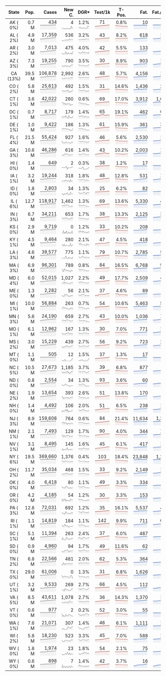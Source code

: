 
<!-- Building Table Time:  2020-05-31T02:12:13.674906 -->


| State | Pop. | Cases | New C. | DGR* | Test/1k | T-Pos. | Fat. | Fat./1M  | CFR* |  GF* | GF-14day | Dbl.Days | CDD |  
| :---: | ---: | ---: | ---: | :---: | :---: | :---: | ---: | ---:  | :---: |  :---: | :---: | :---: | ---: |  
| AK ( 0%)  | 0.7 M  | 434 <br><img src="/assets/images/covid/sparklines/AK_img_positive_20200531_1590905533.png"> | 4 <br><img src="/assets/images/covid/sparklines/AK_img_positiveIncrease_20200531_1590905533.png"> | 1.2% <br><img src="/assets/images/covid/sparklines/AK_img_dgr_4_20200531_1590905533.png"> | 71 <br><img src="/assets/images/covid/sparklines/AK_img_total_test_per_1k_20200531_1590905534.png"> | 0.8% <br><img src="/assets/images/covid/sparklines/AK_img_test_positivity_20200531_1590905534.png"> | 10 <br><img src="/assets/images/covid/sparklines/AK_img_death_20200531_1590905534.png"> | 14 <br><img src="/assets/images/covid/sparklines/AK_img_death_20200531_1590905534.png">  | 2.3% <br><img src="/assets/images/covid/sparklines/AK_img_cfr_4_20200531_1590905535.png"> |  2.6 <br><img src="/assets/images/covid/sparklines/AK_img_gfac_4_20200531_1590905534.png"> | 22.9 <br><img src="/assets/images/covid/sparklines/AK_img_gfac_14sum_20200531_1590905534.png"> | 59 <br><img src="/assets/images/covid/sparklines/AK_img_doubling_days_20200531_1590905534.png"> | 2   |  
| AL ( 2%)  | 4.9 M  | 17,359 <br><img src="/assets/images/covid/sparklines/AL_img_positive_20200531_1590905535.png"> | 536 <br><img src="/assets/images/covid/sparklines/AL_img_positiveIncrease_20200531_1590905535.png"> | 3.2% <br><img src="/assets/images/covid/sparklines/AL_img_dgr_4_20200531_1590905535.png"> | 43 <br><img src="/assets/images/covid/sparklines/AL_img_total_test_per_1k_20200531_1590905535.png"> | 8.2% <br><img src="/assets/images/covid/sparklines/AL_img_test_positivity_20200531_1590905535.png"> | 618 <br><img src="/assets/images/covid/sparklines/AL_img_death_20200531_1590905535.png"> | 126 <br><img src="/assets/images/covid/sparklines/AL_img_death_20200531_1590905535.png">  | 3.6% <br><img src="/assets/images/covid/sparklines/AL_img_cfr_4_20200531_1590905536.png"> |  1.1 <br><img src="/assets/images/covid/sparklines/AL_img_gfac_4_20200531_1590905535.png"> | 14.9 <br><img src="/assets/images/covid/sparklines/AL_img_gfac_14sum_20200531_1590905536.png"> | 22 <br><img src="/assets/images/covid/sparklines/AL_img_doubling_days_20200531_1590905536.png"> | 0   |  
| AR ( 2%)  | 3.0 M  | 7,013 <br><img src="/assets/images/covid/sparklines/AR_img_positive_20200531_1590905536.png"> | 475 <br><img src="/assets/images/covid/sparklines/AR_img_positiveIncrease_20200531_1590905536.png"> | 4.0% <br><img src="/assets/images/covid/sparklines/AR_img_dgr_4_20200531_1590905536.png"> | 42 <br><img src="/assets/images/covid/sparklines/AR_img_total_test_per_1k_20200531_1590905537.png"> | 5.5% <br><img src="/assets/images/covid/sparklines/AR_img_test_positivity_20200531_1590905537.png"> | 133 <br><img src="/assets/images/covid/sparklines/AR_img_death_20200531_1590905537.png"> | 44 <br><img src="/assets/images/covid/sparklines/AR_img_death_20200531_1590905537.png">  | 1.9% <br><img src="/assets/images/covid/sparklines/AR_img_cfr_4_20200531_1590905537.png"> |  1.0 <br><img src="/assets/images/covid/sparklines/AR_img_gfac_4_20200531_1590905537.png"> | 18.2 <br><img src="/assets/images/covid/sparklines/AR_img_gfac_14sum_20200531_1590905537.png"> | 17 <br><img src="/assets/images/covid/sparklines/AR_img_doubling_days_20200531_1590905537.png"> | 0   |  
| AZ ( 3%)  | 7.3 M  | 19,255 <br><img src="/assets/images/covid/sparklines/AZ_img_positive_20200531_1590905538.png"> | 790 <br><img src="/assets/images/covid/sparklines/AZ_img_positiveIncrease_20200531_1590905538.png"> | 3.5% <br><img src="/assets/images/covid/sparklines/AZ_img_dgr_4_20200531_1590905538.png"> | 30 <br><img src="/assets/images/covid/sparklines/AZ_img_total_test_per_1k_20200531_1590905538.png"> | 8.9% <br><img src="/assets/images/covid/sparklines/AZ_img_test_positivity_20200531_1590905538.png"> | 903 <br><img src="/assets/images/covid/sparklines/AZ_img_death_20200531_1590905538.png"> | 124 <br><img src="/assets/images/covid/sparklines/AZ_img_death_20200531_1590905538.png">  | 4.8% <br><img src="/assets/images/covid/sparklines/AZ_img_cfr_4_20200531_1590905539.png"> |  1.2 <br><img src="/assets/images/covid/sparklines/AZ_img_gfac_4_20200531_1590905538.png"> | 15.3 <br><img src="/assets/images/covid/sparklines/AZ_img_gfac_14sum_20200531_1590905538.png"> | 20 <br><img src="/assets/images/covid/sparklines/AZ_img_doubling_days_20200531_1590905539.png"> | 0   |  
| CA (13%)  | 39.5 M  | 106,878 <br><img src="/assets/images/covid/sparklines/CA_img_positive_20200531_1590905539.png"> | 2,992 <br><img src="/assets/images/covid/sparklines/CA_img_positiveIncrease_20200531_1590905539.png"> | 2.6% <br><img src="/assets/images/covid/sparklines/CA_img_dgr_4_20200531_1590905539.png"> | 48 <br><img src="/assets/images/covid/sparklines/CA_img_total_test_per_1k_20200531_1590905539.png"> | 5.7% <br><img src="/assets/images/covid/sparklines/CA_img_test_positivity_20200531_1590905539.png"> | 4,156 <br><img src="/assets/images/covid/sparklines/CA_img_death_20200531_1590905539.png"> | 105 <br><img src="/assets/images/covid/sparklines/CA_img_death_20200531_1590905539.png">  | 3.9% <br><img src="/assets/images/covid/sparklines/CA_img_cfr_4_20200531_1590905540.png"> |  1.1 <br><img src="/assets/images/covid/sparklines/CA_img_gfac_4_20200531_1590905540.png"> | 14.6 <br><img src="/assets/images/covid/sparklines/CA_img_gfac_14sum_20200531_1590905540.png"> | 27 <br><img src="/assets/images/covid/sparklines/CA_img_doubling_days_20200531_1590905540.png"> | 0   |  
| CO ( 2%)  | 5.8 M  | 25,613 <br><img src="/assets/images/covid/sparklines/CO_img_positive_20200531_1590905540.png"> | 492 <br><img src="/assets/images/covid/sparklines/CO_img_positiveIncrease_20200531_1590905541.png"> | 1.5% <br><img src="/assets/images/covid/sparklines/CO_img_dgr_4_20200531_1590905541.png"> | 31 <br><img src="/assets/images/covid/sparklines/CO_img_total_test_per_1k_20200531_1590905541.png"> | 14.6% <br><img src="/assets/images/covid/sparklines/CO_img_test_positivity_20200531_1590905541.png"> | 1,436 <br><img src="/assets/images/covid/sparklines/CO_img_death_20200531_1590905541.png"> | 249 <br><img src="/assets/images/covid/sparklines/CO_img_death_20200531_1590905541.png">  | 5.6% <br><img src="/assets/images/covid/sparklines/CO_img_cfr_4_20200531_1590905542.png"> |  1.4 <br><img src="/assets/images/covid/sparklines/CO_img_gfac_4_20200531_1590905541.png"> | 14.6 <br><img src="/assets/images/covid/sparklines/CO_img_gfac_14sum_20200531_1590905541.png"> | 47 <br><img src="/assets/images/covid/sparklines/CO_img_doubling_days_20200531_1590905542.png"> | 0   |  
| CT ( 1%)  | 3.6 M  | 42,022 <br><img src="/assets/images/covid/sparklines/CT_img_positive_20200531_1590905542.png"> | 260 <br><img src="/assets/images/covid/sparklines/CT_img_positiveIncrease_20200531_1590905542.png"> | 0.6% <br><img src="/assets/images/covid/sparklines/CT_img_dgr_4_20200531_1590905542.png"> | 69 <br><img src="/assets/images/covid/sparklines/CT_img_total_test_per_1k_20200531_1590905542.png"> | 17.0% <br><img src="/assets/images/covid/sparklines/CT_img_test_positivity_20200531_1590905542.png"> | 3,912 <br><img src="/assets/images/covid/sparklines/CT_img_death_20200531_1590905542.png"> | 1,097 <br><img src="/assets/images/covid/sparklines/CT_img_death_20200531_1590905542.png">  | 9.2% <br><img src="/assets/images/covid/sparklines/CT_img_cfr_4_20200531_1590905543.png"> |  1.0 <br><img src="/assets/images/covid/sparklines/CT_img_gfac_4_20200531_1590905543.png"> | 14.1 <br><img src="/assets/images/covid/sparklines/CT_img_gfac_14sum_20200531_1590905543.png"> | 117 <br><img src="/assets/images/covid/sparklines/CT_img_doubling_days_20200531_1590905543.png"> | 0   |  
| DC ( 1%)  | 0.7 M  | 8,717 <br><img src="/assets/images/covid/sparklines/DC_img_positive_20200531_1590905543.png"> | 179 <br><img src="/assets/images/covid/sparklines/DC_img_positiveIncrease_20200531_1590905543.png"> | 1.4% <br><img src="/assets/images/covid/sparklines/DC_img_dgr_4_20200531_1590905543.png"> | 65 <br><img src="/assets/images/covid/sparklines/DC_img_total_test_per_1k_20200531_1590905544.png"> | 19.1% <br><img src="/assets/images/covid/sparklines/DC_img_test_positivity_20200531_1590905544.png"> | 462 <br><img src="/assets/images/covid/sparklines/DC_img_death_20200531_1590905544.png"> | 655 <br><img src="/assets/images/covid/sparklines/DC_img_death_20200531_1590905544.png">  | 5.3% <br><img src="/assets/images/covid/sparklines/DC_img_cfr_4_20200531_1590905544.png"> |  2.0 <br><img src="/assets/images/covid/sparklines/DC_img_gfac_4_20200531_1590905544.png"> | 13.3 <br><img src="/assets/images/covid/sparklines/DC_img_gfac_14sum_20200531_1590905544.png"> | 49 <br><img src="/assets/images/covid/sparklines/DC_img_doubling_days_20200531_1590905544.png"> | 0   |  
| DE ( 1%)  | 1.0 M  | 9,422 <br><img src="/assets/images/covid/sparklines/DE_img_positive_20200531_1590905545.png"> | 186 <br><img src="/assets/images/covid/sparklines/DE_img_positiveIncrease_20200531_1590905545.png"> | 1.3% <br><img src="/assets/images/covid/sparklines/DE_img_dgr_4_20200531_1590905545.png"> | 61 <br><img src="/assets/images/covid/sparklines/DE_img_total_test_per_1k_20200531_1590905545.png"> | 15.9% <br><img src="/assets/images/covid/sparklines/DE_img_test_positivity_20200531_1590905545.png"> | 361 <br><img src="/assets/images/covid/sparklines/DE_img_death_20200531_1590905545.png"> | 371 <br><img src="/assets/images/covid/sparklines/DE_img_death_20200531_1590905545.png">  | 3.8% <br><img src="/assets/images/covid/sparklines/DE_img_cfr_4_20200531_1590905546.png"> |  1.9 <br><img src="/assets/images/covid/sparklines/DE_img_gfac_4_20200531_1590905545.png"> | 15.2 <br><img src="/assets/images/covid/sparklines/DE_img_gfac_14sum_20200531_1590905545.png"> | 53 <br><img src="/assets/images/covid/sparklines/DE_img_doubling_days_20200531_1590905546.png"> | 0   |  
| FL ( 4%)  | 21.5 M  | 55,424 <br><img src="/assets/images/covid/sparklines/FL_img_positive_20200531_1590905546.png"> | 927 <br><img src="/assets/images/covid/sparklines/FL_img_positiveIncrease_20200531_1590905546.png"> | 1.6% <br><img src="/assets/images/covid/sparklines/FL_img_dgr_4_20200531_1590905546.png"> | 46 <br><img src="/assets/images/covid/sparklines/FL_img_total_test_per_1k_20200531_1590905546.png"> | 5.6% <br><img src="/assets/images/covid/sparklines/FL_img_test_positivity_20200531_1590905546.png"> | 2,530 <br><img src="/assets/images/covid/sparklines/FL_img_death_20200531_1590905546.png"> | 118 <br><img src="/assets/images/covid/sparklines/FL_img_death_20200531_1590905546.png">  | 4.6% <br><img src="/assets/images/covid/sparklines/FL_img_cfr_4_20200531_1590905547.png"> |  1.2 <br><img src="/assets/images/covid/sparklines/FL_img_gfac_4_20200531_1590905547.png"> | 14.4 <br><img src="/assets/images/covid/sparklines/FL_img_gfac_14sum_20200531_1590905547.png"> | 42 <br><img src="/assets/images/covid/sparklines/FL_img_doubling_days_20200531_1590905547.png"> | 1   |  
| GA ( 3%)  | 10.6 M  | 46,286 <br><img src="/assets/images/covid/sparklines/GA_img_positive_20200531_1590905547.png"> | 616 <br><img src="/assets/images/covid/sparklines/GA_img_positiveIncrease_20200531_1590905547.png"> | 1.4% <br><img src="/assets/images/covid/sparklines/GA_img_dgr_4_20200531_1590905547.png"> | 43 <br><img src="/assets/images/covid/sparklines/GA_img_total_test_per_1k_20200531_1590905548.png"> | 10.2% <br><img src="/assets/images/covid/sparklines/GA_img_test_positivity_20200531_1590905548.png"> | 2,003 <br><img src="/assets/images/covid/sparklines/GA_img_death_20200531_1590905548.png"> | 189 <br><img src="/assets/images/covid/sparklines/GA_img_death_20200531_1590905548.png">  | 4.3% <br><img src="/assets/images/covid/sparklines/GA_img_cfr_4_20200531_1590905549.png"> |  1.0 <br><img src="/assets/images/covid/sparklines/GA_img_gfac_4_20200531_1590905548.png"> | 14.8 <br><img src="/assets/images/covid/sparklines/GA_img_gfac_14sum_20200531_1590905548.png"> | 50 <br><img src="/assets/images/covid/sparklines/GA_img_doubling_days_20200531_1590905548.png"> | 0   |  
| HI ( 0%)  | 1.4 M  | 649 <br><img src="/assets/images/covid/sparklines/HI_img_positive_20200531_1590905549.png"> | 2 <br><img src="/assets/images/covid/sparklines/HI_img_positiveIncrease_20200531_1590905549.png"> | 0.3% <br><img src="/assets/images/covid/sparklines/HI_img_dgr_4_20200531_1590905549.png"> | 38 <br><img src="/assets/images/covid/sparklines/HI_img_total_test_per_1k_20200531_1590905549.png"> | 1.2% <br><img src="/assets/images/covid/sparklines/HI_img_test_positivity_20200531_1590905549.png"> | 17 <br><img src="/assets/images/covid/sparklines/HI_img_death_20200531_1590905549.png"> | 12 <br><img src="/assets/images/covid/sparklines/HI_img_death_20200531_1590905549.png">  | 2.6% <br><img src="/assets/images/covid/sparklines/HI_img_cfr_4_20200531_1590905550.png"> |  1.4 <br><img src="/assets/images/covid/sparklines/HI_img_gfac_4_20200531_1590905549.png"> | 9.3 <br><img src="/assets/images/covid/sparklines/HI_img_gfac_14sum_20200531_1590905550.png"> | 268 <br><img src="/assets/images/covid/sparklines/HI_img_doubling_days_20200531_1590905550.png"> | 37   |  
| IA ( 1%)  | 3.2 M  | 19,244 <br><img src="/assets/images/covid/sparklines/IA_img_positive_20200531_1590905550.png"> | 318 <br><img src="/assets/images/covid/sparklines/IA_img_positiveIncrease_20200531_1590905550.png"> | 1.8% <br><img src="/assets/images/covid/sparklines/IA_img_dgr_4_20200531_1590905550.png"> | 48 <br><img src="/assets/images/covid/sparklines/IA_img_total_test_per_1k_20200531_1590905550.png"> | 12.8% <br><img src="/assets/images/covid/sparklines/IA_img_test_positivity_20200531_1590905551.png"> | 531 <br><img src="/assets/images/covid/sparklines/IA_img_death_20200531_1590905551.png"> | 168 <br><img src="/assets/images/covid/sparklines/IA_img_death_20200531_1590905551.png">  | 2.7% <br><img src="/assets/images/covid/sparklines/IA_img_cfr_4_20200531_1590905551.png"> |  1.4 <br><img src="/assets/images/covid/sparklines/IA_img_gfac_4_20200531_1590905551.png"> | 17.6 <br><img src="/assets/images/covid/sparklines/IA_img_gfac_14sum_20200531_1590905551.png"> | 38 <br><img src="/assets/images/covid/sparklines/IA_img_doubling_days_20200531_1590905551.png"> | 1   |  
| ID ( 0%)  | 1.8 M  | 2,803 <br><img src="/assets/images/covid/sparklines/ID_img_positive_20200531_1590905551.png"> | 34 <br><img src="/assets/images/covid/sparklines/ID_img_positiveIncrease_20200531_1590905552.png"> | 1.3% <br><img src="/assets/images/covid/sparklines/ID_img_dgr_4_20200531_1590905552.png"> | 25 <br><img src="/assets/images/covid/sparklines/ID_img_total_test_per_1k_20200531_1590905552.png"> | 6.2% <br><img src="/assets/images/covid/sparklines/ID_img_test_positivity_20200531_1590905552.png"> | 82 <br><img src="/assets/images/covid/sparklines/ID_img_death_20200531_1590905552.png"> | 46 <br><img src="/assets/images/covid/sparklines/ID_img_death_20200531_1590905552.png">  | 3.0% <br><img src="/assets/images/covid/sparklines/ID_img_cfr_4_20200531_1590905553.png"> |  0.9 <br><img src="/assets/images/covid/sparklines/ID_img_gfac_4_20200531_1590905552.png"> | 11.4 <br><img src="/assets/images/covid/sparklines/ID_img_gfac_14sum_20200531_1590905552.png"> | 53 <br><img src="/assets/images/covid/sparklines/ID_img_doubling_days_20200531_1590905552.png"> | 1   |  
| IL ( 6%)  | 12.7 M  | 118,917 <br><img src="/assets/images/covid/sparklines/IL_img_positive_20200531_1590905553.png"> | 1,462 <br><img src="/assets/images/covid/sparklines/IL_img_positiveIncrease_20200531_1590905553.png"> | 1.3% <br><img src="/assets/images/covid/sparklines/IL_img_dgr_4_20200531_1590905553.png"> | 69 <br><img src="/assets/images/covid/sparklines/IL_img_total_test_per_1k_20200531_1590905553.png"> | 13.6% <br><img src="/assets/images/covid/sparklines/IL_img_test_positivity_20200531_1590905553.png"> | 5,330 <br><img src="/assets/images/covid/sparklines/IL_img_death_20200531_1590905553.png"> | 421 <br><img src="/assets/images/covid/sparklines/IL_img_death_20200531_1590905553.png">  | 4.5% <br><img src="/assets/images/covid/sparklines/IL_img_cfr_4_20200531_1590905554.png"> |  1.0 <br><img src="/assets/images/covid/sparklines/IL_img_gfac_4_20200531_1590905553.png"> | 14.2 <br><img src="/assets/images/covid/sparklines/IL_img_gfac_14sum_20200531_1590905554.png"> | 52 <br><img src="/assets/images/covid/sparklines/IL_img_doubling_days_20200531_1590905554.png"> | 1   |  
| IN ( 3%)  | 6.7 M  | 34,211 <br><img src="/assets/images/covid/sparklines/IN_img_positive_20200531_1590905554.png"> | 653 <br><img src="/assets/images/covid/sparklines/IN_img_positiveIncrease_20200531_1590905554.png"> | 1.7% <br><img src="/assets/images/covid/sparklines/IN_img_dgr_4_20200531_1590905554.png"> | 38 <br><img src="/assets/images/covid/sparklines/IN_img_total_test_per_1k_20200531_1590905554.png"> | 13.3% <br><img src="/assets/images/covid/sparklines/IN_img_test_positivity_20200531_1590905555.png"> | 2,125 <br><img src="/assets/images/covid/sparklines/IN_img_death_20200531_1590905555.png"> | 316 <br><img src="/assets/images/covid/sparklines/IN_img_death_20200531_1590905555.png">  | 6.2% <br><img src="/assets/images/covid/sparklines/IN_img_cfr_4_20200531_1590905555.png"> |  1.2 <br><img src="/assets/images/covid/sparklines/IN_img_gfac_4_20200531_1590905555.png"> | 14.4 <br><img src="/assets/images/covid/sparklines/IN_img_gfac_14sum_20200531_1590905555.png"> | 41 <br><img src="/assets/images/covid/sparklines/IN_img_doubling_days_20200531_1590905555.png"> | 0   |  
| KS ( 0%)  | 2.9 M  | 9,719 <br><img src="/assets/images/covid/sparklines/KS_img_positive_20200531_1590905555.png"> | 0 <br><img src="/assets/images/covid/sparklines/KS_img_positiveIncrease_20200531_1590905556.png"> | 1.2% <br><img src="/assets/images/covid/sparklines/KS_img_dgr_4_20200531_1590905556.png"> | 33 <br><img src="/assets/images/covid/sparklines/KS_img_total_test_per_1k_20200531_1590905556.png"> | 10.2% <br><img src="/assets/images/covid/sparklines/KS_img_test_positivity_20200531_1590905556.png"> | 208 <br><img src="/assets/images/covid/sparklines/KS_img_death_20200531_1590905556.png"> | 71 <br><img src="/assets/images/covid/sparklines/KS_img_death_20200531_1590905556.png">  | 2.1% <br><img src="/assets/images/covid/sparklines/KS_img_cfr_4_20200531_1590905557.png"> |  0.0 <br><img src="/assets/images/covid/sparklines/KS_img_gfac_4_20200531_1590905556.png"> | 0.3 <br><img src="/assets/images/covid/sparklines/KS_img_gfac_14sum_20200531_1590905556.png"> | 56 <br><img src="/assets/images/covid/sparklines/KS_img_doubling_days_20200531_1590905556.png"> | 1   |  
| KY ( 1%)  | 4.5 M  | 9,464 <br><img src="/assets/images/covid/sparklines/KY_img_positive_20200531_1590905557.png"> | 280 <br><img src="/assets/images/covid/sparklines/KY_img_positiveIncrease_20200531_1590905557.png"> | 2.1% <br><img src="/assets/images/covid/sparklines/KY_img_dgr_4_20200531_1590905557.png"> | 47 <br><img src="/assets/images/covid/sparklines/KY_img_total_test_per_1k_20200531_1590905557.png"> | 4.5% <br><img src="/assets/images/covid/sparklines/KY_img_test_positivity_20200531_1590905557.png"> | 418 <br><img src="/assets/images/covid/sparklines/KY_img_death_20200531_1590905557.png"> | 94 <br><img src="/assets/images/covid/sparklines/KY_img_death_20200531_1590905557.png">  | 4.4% <br><img src="/assets/images/covid/sparklines/KY_img_cfr_4_20200531_1590905558.png"> |  1.8 <br><img src="/assets/images/covid/sparklines/KY_img_gfac_4_20200531_1590905557.png"> | 9.8 <br><img src="/assets/images/covid/sparklines/KY_img_gfac_14sum_20200531_1590905558.png"> | 33 <br><img src="/assets/images/covid/sparklines/KY_img_doubling_days_20200531_1590905558.png"> | 0   |  
| LA ( 3%)  | 4.6 M  | 39,577 <br><img src="/assets/images/covid/sparklines/LA_img_positive_20200531_1590905558.png"> | 775 <br><img src="/assets/images/covid/sparklines/LA_img_positiveIncrease_20200531_1590905559.png"> | 1.1% <br><img src="/assets/images/covid/sparklines/LA_img_dgr_4_20200531_1590905559.png"> | 79 <br><img src="/assets/images/covid/sparklines/LA_img_total_test_per_1k_20200531_1590905559.png"> | 10.7% <br><img src="/assets/images/covid/sparklines/LA_img_test_positivity_20200531_1590905559.png"> | 2,785 <br><img src="/assets/images/covid/sparklines/LA_img_death_20200531_1590905559.png"> | 599 <br><img src="/assets/images/covid/sparklines/LA_img_death_20200531_1590905559.png">  | 7.1% <br><img src="/assets/images/covid/sparklines/LA_img_cfr_4_20200531_1590905560.png"> |  0.8 <br><img src="/assets/images/covid/sparklines/LA_img_gfac_4_20200531_1590905559.png"> | 19.0 <br><img src="/assets/images/covid/sparklines/LA_img_gfac_14sum_20200531_1590905559.png"> | 61 <br><img src="/assets/images/covid/sparklines/LA_img_doubling_days_20200531_1590905559.png"> | 0   |  
| MA ( 3%)  | 6.9 M  | 96,301 <br><img src="/assets/images/covid/sparklines/MA_img_positive_20200531_1590905560.png"> | 789 <br><img src="/assets/images/covid/sparklines/MA_img_positiveIncrease_20200531_1590905560.png"> | 0.8% <br><img src="/assets/images/covid/sparklines/MA_img_dgr_4_20200531_1590905560.png"> | 84 <br><img src="/assets/images/covid/sparklines/MA_img_total_test_per_1k_20200531_1590905560.png"> | 16.5% <br><img src="/assets/images/covid/sparklines/MA_img_test_positivity_20200531_1590905560.png"> | 6,768 <br><img src="/assets/images/covid/sparklines/MA_img_death_20200531_1590905560.png"> | 974 <br><img src="/assets/images/covid/sparklines/MA_img_death_20200531_1590905560.png">  | 7.0% <br><img src="/assets/images/covid/sparklines/MA_img_cfr_4_20200531_1590905561.png"> |  0.9 <br><img src="/assets/images/covid/sparklines/MA_img_gfac_4_20200531_1590905560.png"> | 10.1 <br><img src="/assets/images/covid/sparklines/MA_img_gfac_14sum_20200531_1590905561.png"> | 91 <br><img src="/assets/images/covid/sparklines/MA_img_doubling_days_20200531_1590905561.png"> | 0   |  
| MD ( 4%)  | 6.0 M  | 52,015 <br><img src="/assets/images/covid/sparklines/MD_img_positive_20200531_1590905561.png"> | 1,027 <br><img src="/assets/images/covid/sparklines/MD_img_positiveIncrease_20200531_1590905561.png"> | 2.2% <br><img src="/assets/images/covid/sparklines/MD_img_dgr_4_20200531_1590905561.png"> | 49 <br><img src="/assets/images/covid/sparklines/MD_img_total_test_per_1k_20200531_1590905561.png"> | 17.7% <br><img src="/assets/images/covid/sparklines/MD_img_test_positivity_20200531_1590905562.png"> | 2,509 <br><img src="/assets/images/covid/sparklines/MD_img_death_20200531_1590905562.png"> | 415 <br><img src="/assets/images/covid/sparklines/MD_img_death_20200531_1590905562.png">  | 4.9% <br><img src="/assets/images/covid/sparklines/MD_img_cfr_4_20200531_1590905562.png"> |  1.0 <br><img src="/assets/images/covid/sparklines/MD_img_gfac_4_20200531_1590905562.png"> | 15.1 <br><img src="/assets/images/covid/sparklines/MD_img_gfac_14sum_20200531_1590905562.png"> | 32 <br><img src="/assets/images/covid/sparklines/MD_img_doubling_days_20200531_1590905562.png"> | 2   |  
| ME ( 0%)  | 1.3 M  | 2,282 <br><img src="/assets/images/covid/sparklines/ME_img_positive_20200531_1590905562.png"> | 56 <br><img src="/assets/images/covid/sparklines/ME_img_positiveIncrease_20200531_1590905563.png"> | 2.1% <br><img src="/assets/images/covid/sparklines/ME_img_dgr_4_20200531_1590905563.png"> | 37 <br><img src="/assets/images/covid/sparklines/ME_img_total_test_per_1k_20200531_1590905563.png"> | 4.6% <br><img src="/assets/images/covid/sparklines/ME_img_test_positivity_20200531_1590905563.png"> | 89 <br><img src="/assets/images/covid/sparklines/ME_img_death_20200531_1590905563.png"> | 66 <br><img src="/assets/images/covid/sparklines/ME_img_death_20200531_1590905563.png">  | 3.8% <br><img src="/assets/images/covid/sparklines/ME_img_cfr_4_20200531_1590905564.png"> |  1.3 <br><img src="/assets/images/covid/sparklines/ME_img_gfac_4_20200531_1590905563.png"> | 16.0 <br><img src="/assets/images/covid/sparklines/ME_img_gfac_14sum_20200531_1590905563.png"> | 33 <br><img src="/assets/images/covid/sparklines/ME_img_doubling_days_20200531_1590905563.png"> | 0   |  
| MI ( 1%)  | 10.0 M  | 56,884 <br><img src="/assets/images/covid/sparklines/MI_img_positive_20200531_1590905564.png"> | 263 <br><img src="/assets/images/covid/sparklines/MI_img_positiveIncrease_20200531_1590905564.png"> | 0.7% <br><img src="/assets/images/covid/sparklines/MI_img_dgr_4_20200531_1590905564.png"> | 54 <br><img src="/assets/images/covid/sparklines/MI_img_total_test_per_1k_20200531_1590905564.png"> | 10.6% <br><img src="/assets/images/covid/sparklines/MI_img_test_positivity_20200531_1590905564.png"> | 5,463 <br><img src="/assets/images/covid/sparklines/MI_img_death_20200531_1590905564.png"> | 547 <br><img src="/assets/images/covid/sparklines/MI_img_death_20200531_1590905564.png">  | 9.6% <br><img src="/assets/images/covid/sparklines/MI_img_cfr_4_20200531_1590905565.png"> |  1.0 <br><img src="/assets/images/covid/sparklines/MI_img_gfac_4_20200531_1590905564.png"> | 15.1 <br><img src="/assets/images/covid/sparklines/MI_img_gfac_14sum_20200531_1590905565.png"> | 99 <br><img src="/assets/images/covid/sparklines/MI_img_doubling_days_20200531_1590905565.png"> | 1   |  
| MN ( 3%)  | 5.6 M  | 24,190 <br><img src="/assets/images/covid/sparklines/MN_img_positive_20200531_1590905565.png"> | 659 <br><img src="/assets/images/covid/sparklines/MN_img_positiveIncrease_20200531_1590905565.png"> | 2.7% <br><img src="/assets/images/covid/sparklines/MN_img_dgr_4_20200531_1590905565.png"> | 43 <br><img src="/assets/images/covid/sparklines/MN_img_total_test_per_1k_20200531_1590905565.png"> | 10.0% <br><img src="/assets/images/covid/sparklines/MN_img_test_positivity_20200531_1590905566.png"> | 1,036 <br><img src="/assets/images/covid/sparklines/MN_img_death_20200531_1590905566.png"> | 184 <br><img src="/assets/images/covid/sparklines/MN_img_death_20200531_1590905566.png">  | 4.3% <br><img src="/assets/images/covid/sparklines/MN_img_cfr_4_20200531_1590905566.png"> |  1.1 <br><img src="/assets/images/covid/sparklines/MN_img_gfac_4_20200531_1590905566.png"> | 14.2 <br><img src="/assets/images/covid/sparklines/MN_img_gfac_14sum_20200531_1590905566.png"> | 26 <br><img src="/assets/images/covid/sparklines/MN_img_doubling_days_20200531_1590905566.png"> | 0   |  
| MO ( 1%)  | 6.1 M  | 12,962 <br><img src="/assets/images/covid/sparklines/MO_img_positive_20200531_1590905566.png"> | 167 <br><img src="/assets/images/covid/sparklines/MO_img_positiveIncrease_20200531_1590905567.png"> | 1.3% <br><img src="/assets/images/covid/sparklines/MO_img_dgr_4_20200531_1590905567.png"> | 30 <br><img src="/assets/images/covid/sparklines/MO_img_total_test_per_1k_20200531_1590905567.png"> | 7.0% <br><img src="/assets/images/covid/sparklines/MO_img_test_positivity_20200531_1590905567.png"> | 771 <br><img src="/assets/images/covid/sparklines/MO_img_death_20200531_1590905567.png"> | 126 <br><img src="/assets/images/covid/sparklines/MO_img_death_20200531_1590905567.png">  | 5.8% <br><img src="/assets/images/covid/sparklines/MO_img_cfr_4_20200531_1590905568.png"> |  1.1 <br><img src="/assets/images/covid/sparklines/MO_img_gfac_4_20200531_1590905567.png"> | 15.0 <br><img src="/assets/images/covid/sparklines/MO_img_gfac_14sum_20200531_1590905567.png"> | 54 <br><img src="/assets/images/covid/sparklines/MO_img_doubling_days_20200531_1590905567.png"> | 0   |  
| MS ( 2%)  | 3.0 M  | 15,229 <br><img src="/assets/images/covid/sparklines/MS_img_positive_20200531_1590905568.png"> | 439 <br><img src="/assets/images/covid/sparklines/MS_img_positiveIncrease_20200531_1590905568.png"> | 2.7% <br><img src="/assets/images/covid/sparklines/MS_img_dgr_4_20200531_1590905568.png"> | 56 <br><img src="/assets/images/covid/sparklines/MS_img_total_test_per_1k_20200531_1590905568.png"> | 9.2% <br><img src="/assets/images/covid/sparklines/MS_img_test_positivity_20200531_1590905568.png"> | 723 <br><img src="/assets/images/covid/sparklines/MS_img_death_20200531_1590905568.png"> | 243 <br><img src="/assets/images/covid/sparklines/MS_img_death_20200531_1590905568.png">  | 4.8% <br><img src="/assets/images/covid/sparklines/MS_img_cfr_4_20200531_1590905569.png"> |  1.1 <br><img src="/assets/images/covid/sparklines/MS_img_gfac_4_20200531_1590905568.png"> | 15.1 <br><img src="/assets/images/covid/sparklines/MS_img_gfac_14sum_20200531_1590905569.png"> | 26 <br><img src="/assets/images/covid/sparklines/MS_img_doubling_days_20200531_1590905569.png"> | 0   |  
| MT ( 0%)  | 1.1 M  | 505 <br><img src="/assets/images/covid/sparklines/MT_img_positive_20200531_1590905569.png"> | 12 <br><img src="/assets/images/covid/sparklines/MT_img_positiveIncrease_20200531_1590905569.png"> | 1.5% <br><img src="/assets/images/covid/sparklines/MT_img_dgr_4_20200531_1590905569.png"> | 37 <br><img src="/assets/images/covid/sparklines/MT_img_total_test_per_1k_20200531_1590905570.png"> | 1.3% <br><img src="/assets/images/covid/sparklines/MT_img_test_positivity_20200531_1590905570.png"> | 17 <br><img src="/assets/images/covid/sparklines/MT_img_death_20200531_1590905570.png"> | 16 <br><img src="/assets/images/covid/sparklines/MT_img_death_20200531_1590905570.png">  | 3.4% <br><img src="/assets/images/covid/sparklines/MT_img_cfr_4_20200531_1590905570.png"> |  1.7 <br><img src="/assets/images/covid/sparklines/MT_img_gfac_4_20200531_1590905570.png"> | 19.3 <br><img src="/assets/images/covid/sparklines/MT_img_gfac_14sum_20200531_1590905570.png"> | 45 <br><img src="/assets/images/covid/sparklines/MT_img_doubling_days_20200531_1590905570.png"> | 0   |  
| NC ( 5%)  | 10.5 M  | 27,673 <br><img src="/assets/images/covid/sparklines/NC_img_positive_20200531_1590905571.png"> | 1,185 <br><img src="/assets/images/covid/sparklines/NC_img_positiveIncrease_20200531_1590905571.png"> | 3.7% <br><img src="/assets/images/covid/sparklines/NC_img_dgr_4_20200531_1590905571.png"> | 39 <br><img src="/assets/images/covid/sparklines/NC_img_total_test_per_1k_20200531_1590905571.png"> | 6.8% <br><img src="/assets/images/covid/sparklines/NC_img_test_positivity_20200531_1590905571.png"> | 877 <br><img src="/assets/images/covid/sparklines/NC_img_death_20200531_1590905571.png"> | 84 <br><img src="/assets/images/covid/sparklines/NC_img_death_20200531_1590905571.png">  | 3.2% <br><img src="/assets/images/covid/sparklines/NC_img_cfr_4_20200531_1590905572.png"> |  1.3 <br><img src="/assets/images/covid/sparklines/NC_img_gfac_4_20200531_1590905572.png"> | 16.6 <br><img src="/assets/images/covid/sparklines/NC_img_gfac_14sum_20200531_1590905572.png"> | 19 <br><img src="/assets/images/covid/sparklines/NC_img_doubling_days_20200531_1590905572.png"> | 0   |  
| ND ( 0%)  | 0.8 M  | 2,554 <br><img src="/assets/images/covid/sparklines/ND_img_positive_20200531_1590905572.png"> | 34 <br><img src="/assets/images/covid/sparklines/ND_img_positiveIncrease_20200531_1590905572.png"> | 1.3% <br><img src="/assets/images/covid/sparklines/ND_img_dgr_4_20200531_1590905572.png"> | 93 <br><img src="/assets/images/covid/sparklines/ND_img_total_test_per_1k_20200531_1590905573.png"> | 3.6% <br><img src="/assets/images/covid/sparklines/ND_img_test_positivity_20200531_1590905573.png"> | 60 <br><img src="/assets/images/covid/sparklines/ND_img_death_20200531_1590905573.png"> | 79 <br><img src="/assets/images/covid/sparklines/ND_img_death_20200531_1590905573.png">  | 2.3% <br><img src="/assets/images/covid/sparklines/ND_img_cfr_4_20200531_1590905573.png"> |  0.9 <br><img src="/assets/images/covid/sparklines/ND_img_gfac_4_20200531_1590905573.png"> | 11.9 <br><img src="/assets/images/covid/sparklines/ND_img_gfac_14sum_20200531_1590905573.png"> | 52 <br><img src="/assets/images/covid/sparklines/ND_img_doubling_days_20200531_1590905573.png"> | 2   |  
| NE ( 2%)  | 1.9 M  | 13,654 <br><img src="/assets/images/covid/sparklines/NE_img_positive_20200531_1590905574.png"> | 393 <br><img src="/assets/images/covid/sparklines/NE_img_positiveIncrease_20200531_1590905574.png"> | 2.6% <br><img src="/assets/images/covid/sparklines/NE_img_dgr_4_20200531_1590905574.png"> | 51 <br><img src="/assets/images/covid/sparklines/NE_img_total_test_per_1k_20200531_1590905574.png"> | 13.8% <br><img src="/assets/images/covid/sparklines/NE_img_test_positivity_20200531_1590905574.png"> | 170 <br><img src="/assets/images/covid/sparklines/NE_img_death_20200531_1590905574.png"> | 88 <br><img src="/assets/images/covid/sparklines/NE_img_death_20200531_1590905574.png">  | 1.2% <br><img src="/assets/images/covid/sparklines/NE_img_cfr_4_20200531_1590905575.png"> |  1.2 <br><img src="/assets/images/covid/sparklines/NE_img_gfac_4_20200531_1590905574.png"> | 16.0 <br><img src="/assets/images/covid/sparklines/NE_img_gfac_14sum_20200531_1590905574.png"> | 27 <br><img src="/assets/images/covid/sparklines/NE_img_doubling_days_20200531_1590905575.png"> | 0   |  
| NH ( 0%)  | 1.4 M  | 4,492 <br><img src="/assets/images/covid/sparklines/NH_img_positive_20200531_1590905575.png"> | 106 <br><img src="/assets/images/covid/sparklines/NH_img_positiveIncrease_20200531_1590905575.png"> | 2.0% <br><img src="/assets/images/covid/sparklines/NH_img_dgr_4_20200531_1590905575.png"> | 51 <br><img src="/assets/images/covid/sparklines/NH_img_total_test_per_1k_20200531_1590905575.png"> | 6.5% <br><img src="/assets/images/covid/sparklines/NH_img_test_positivity_20200531_1590905575.png"> | 238 <br><img src="/assets/images/covid/sparklines/NH_img_death_20200531_1590905575.png"> | 175 <br><img src="/assets/images/covid/sparklines/NH_img_death_20200531_1590905575.png">  | 5.2% <br><img src="/assets/images/covid/sparklines/NH_img_cfr_4_20200531_1590905576.png"> |  1.3 <br><img src="/assets/images/covid/sparklines/NH_img_gfac_4_20200531_1590905576.png"> | 15.4 <br><img src="/assets/images/covid/sparklines/NH_img_gfac_14sum_20200531_1590905576.png"> | 35 <br><img src="/assets/images/covid/sparklines/NH_img_doubling_days_20200531_1590905576.png"> | 0   |  
| NJ ( 3%)  | 8.9 M  | 159,608 <br><img src="/assets/images/covid/sparklines/NJ_img_positive_20200531_1590905576.png"> | 764 <br><img src="/assets/images/covid/sparklines/NJ_img_positiveIncrease_20200531_1590905576.png"> | 0.6% <br><img src="/assets/images/covid/sparklines/NJ_img_dgr_4_20200531_1590905576.png"> | 84 <br><img src="/assets/images/covid/sparklines/NJ_img_total_test_per_1k_20200531_1590905577.png"> | 21.4% <br><img src="/assets/images/covid/sparklines/NJ_img_test_positivity_20200531_1590905577.png"> | 11,634 <br><img src="/assets/images/covid/sparklines/NJ_img_death_20200531_1590905577.png"> | 1,310 <br><img src="/assets/images/covid/sparklines/NJ_img_death_20200531_1590905577.png">  | 7.3% <br><img src="/assets/images/covid/sparklines/NJ_img_cfr_4_20200531_1590905577.png"> |  1.0 <br><img src="/assets/images/covid/sparklines/NJ_img_gfac_4_20200531_1590905577.png"> | 15.4 <br><img src="/assets/images/covid/sparklines/NJ_img_gfac_14sum_20200531_1590905577.png"> | 120 <br><img src="/assets/images/covid/sparklines/NJ_img_doubling_days_20200531_1590905577.png"> | 2   |  
| NM ( 1%)  | 2.1 M  | 7,493 <br><img src="/assets/images/covid/sparklines/NM_img_positive_20200531_1590905578.png"> | 129 <br><img src="/assets/images/covid/sparklines/NM_img_positiveIncrease_20200531_1590905578.png"> | 1.7% <br><img src="/assets/images/covid/sparklines/NM_img_dgr_4_20200531_1590905578.png"> | 90 <br><img src="/assets/images/covid/sparklines/NM_img_total_test_per_1k_20200531_1590905578.png"> | 4.0% <br><img src="/assets/images/covid/sparklines/NM_img_test_positivity_20200531_1590905578.png"> | 344 <br><img src="/assets/images/covid/sparklines/NM_img_death_20200531_1590905578.png"> | 164 <br><img src="/assets/images/covid/sparklines/NM_img_death_20200531_1590905578.png">  | 4.6% <br><img src="/assets/images/covid/sparklines/NM_img_cfr_4_20200531_1590905579.png"> |  1.1 <br><img src="/assets/images/covid/sparklines/NM_img_gfac_4_20200531_1590905578.png"> | 14.8 <br><img src="/assets/images/covid/sparklines/NM_img_gfac_14sum_20200531_1590905578.png"> | 41 <br><img src="/assets/images/covid/sparklines/NM_img_doubling_days_20200531_1590905579.png"> | 0   |  
| NV ( 1%)  | 3.1 M  | 8,495 <br><img src="/assets/images/covid/sparklines/NV_img_positive_20200531_1590905579.png"> | 145 <br><img src="/assets/images/covid/sparklines/NV_img_positiveIncrease_20200531_1590905579.png"> | 1.6% <br><img src="/assets/images/covid/sparklines/NV_img_dgr_4_20200531_1590905579.png"> | 45 <br><img src="/assets/images/covid/sparklines/NV_img_total_test_per_1k_20200531_1590905579.png"> | 6.1% <br><img src="/assets/images/covid/sparklines/NV_img_test_positivity_20200531_1590905579.png"> | 417 <br><img src="/assets/images/covid/sparklines/NV_img_death_20200531_1590905579.png"> | 135 <br><img src="/assets/images/covid/sparklines/NV_img_death_20200531_1590905579.png">  | 4.9% <br><img src="/assets/images/covid/sparklines/NV_img_cfr_4_20200531_1590905580.png"> |  1.1 <br><img src="/assets/images/covid/sparklines/NV_img_gfac_4_20200531_1590905580.png"> | 19.2 <br><img src="/assets/images/covid/sparklines/NV_img_gfac_14sum_20200531_1590905580.png"> | 43 <br><img src="/assets/images/covid/sparklines/NV_img_doubling_days_20200531_1590905580.png"> | 0   |  
| NY ( 6%)  | 19.5 M  | 369,660 <br><img src="/assets/images/covid/sparklines/NY_img_positive_20200531_1590905580.png"> | 1,376 <br><img src="/assets/images/covid/sparklines/NY_img_positiveIncrease_20200531_1590905580.png"> | 0.4% <br><img src="/assets/images/covid/sparklines/NY_img_dgr_4_20200531_1590905580.png"> | 103 <br><img src="/assets/images/covid/sparklines/NY_img_total_test_per_1k_20200531_1590905581.png"> | 18.4% <br><img src="/assets/images/covid/sparklines/NY_img_test_positivity_20200531_1590905581.png"> | 23,848 <br><img src="/assets/images/covid/sparklines/NY_img_death_20200531_1590905581.png"> | 1,226 <br><img src="/assets/images/covid/sparklines/NY_img_death_20200531_1590905581.png">  | 6.5% <br><img src="/assets/images/covid/sparklines/NY_img_cfr_4_20200531_1590905582.png"> |  1.0 <br><img src="/assets/images/covid/sparklines/NY_img_gfac_4_20200531_1590905581.png"> | 13.9 <br><img src="/assets/images/covid/sparklines/NY_img_gfac_14sum_20200531_1590905581.png"> | 175 <br><img src="/assets/images/covid/sparklines/NY_img_doubling_days_20200531_1590905581.png"> | 2   |  
| OH ( 2%)  | 11.7 M  | 35,034 <br><img src="/assets/images/covid/sparklines/OH_img_positive_20200531_1590905582.png"> | 468 <br><img src="/assets/images/covid/sparklines/OH_img_positiveIncrease_20200531_1590905582.png"> | 1.5% <br><img src="/assets/images/covid/sparklines/OH_img_dgr_4_20200531_1590905582.png"> | 33 <br><img src="/assets/images/covid/sparklines/OH_img_total_test_per_1k_20200531_1590905582.png"> | 9.2% <br><img src="/assets/images/covid/sparklines/OH_img_test_positivity_20200531_1590905582.png"> | 2,149 <br><img src="/assets/images/covid/sparklines/OH_img_death_20200531_1590905582.png"> | 184 <br><img src="/assets/images/covid/sparklines/OH_img_death_20200531_1590905582.png">  | 6.1% <br><img src="/assets/images/covid/sparklines/OH_img_cfr_4_20200531_1590905583.png"> |  1.0 <br><img src="/assets/images/covid/sparklines/OH_img_gfac_4_20200531_1590905582.png"> | 14.2 <br><img src="/assets/images/covid/sparklines/OH_img_gfac_14sum_20200531_1590905583.png"> | 45 <br><img src="/assets/images/covid/sparklines/OH_img_doubling_days_20200531_1590905583.png"> | 1   |  
| OK ( 0%)  | 4.0 M  | 6,418 <br><img src="/assets/images/covid/sparklines/OK_img_positive_20200531_1590905583.png"> | 80 <br><img src="/assets/images/covid/sparklines/OK_img_positiveIncrease_20200531_1590905583.png"> | 1.1% <br><img src="/assets/images/covid/sparklines/OK_img_dgr_4_20200531_1590905583.png"> | 49 <br><img src="/assets/images/covid/sparklines/OK_img_total_test_per_1k_20200531_1590905583.png"> | 3.3% <br><img src="/assets/images/covid/sparklines/OK_img_test_positivity_20200531_1590905583.png"> | 334 <br><img src="/assets/images/covid/sparklines/OK_img_death_20200531_1590905584.png"> | 84 <br><img src="/assets/images/covid/sparklines/OK_img_death_20200531_1590905584.png">  | 5.2% <br><img src="/assets/images/covid/sparklines/OK_img_cfr_4_20200531_1590905584.png"> |  1.2 <br><img src="/assets/images/covid/sparklines/OK_img_gfac_4_20200531_1590905584.png"> | 16.1 <br><img src="/assets/images/covid/sparklines/OK_img_gfac_14sum_20200531_1590905584.png"> | 61 <br><img src="/assets/images/covid/sparklines/OK_img_doubling_days_20200531_1590905584.png"> | 0   |  
| OR ( 0%)  | 4.2 M  | 4,185 <br><img src="/assets/images/covid/sparklines/OR_img_positive_20200531_1590905584.png"> | 54 <br><img src="/assets/images/covid/sparklines/OR_img_positiveIncrease_20200531_1590905584.png"> | 1.2% <br><img src="/assets/images/covid/sparklines/OR_img_dgr_4_20200531_1590905585.png"> | 30 <br><img src="/assets/images/covid/sparklines/OR_img_total_test_per_1k_20200531_1590905585.png"> | 3.3% <br><img src="/assets/images/covid/sparklines/OR_img_test_positivity_20200531_1590905585.png"> | 153 <br><img src="/assets/images/covid/sparklines/OR_img_death_20200531_1590905585.png"> | 36 <br><img src="/assets/images/covid/sparklines/OR_img_death_20200531_1590905585.png">  | 3.7% <br><img src="/assets/images/covid/sparklines/OR_img_cfr_4_20200531_1590905586.png"> |  1.3 <br><img src="/assets/images/covid/sparklines/OR_img_gfac_4_20200531_1590905585.png"> | 21.5 <br><img src="/assets/images/covid/sparklines/OR_img_gfac_14sum_20200531_1590905585.png"> | 58 <br><img src="/assets/images/covid/sparklines/OR_img_doubling_days_20200531_1590905585.png"> | 0   |  
| PA ( 3%)  | 12.8 M  | 72,031 <br><img src="/assets/images/covid/sparklines/PA_img_positive_20200531_1590905586.png"> | 692 <br><img src="/assets/images/covid/sparklines/PA_img_positiveIncrease_20200531_1590905586.png"> | 1.2% <br><img src="/assets/images/covid/sparklines/PA_img_dgr_4_20200531_1590905586.png"> | 35 <br><img src="/assets/images/covid/sparklines/PA_img_total_test_per_1k_20200531_1590905587.png"> | 16.1% <br><img src="/assets/images/covid/sparklines/PA_img_test_positivity_20200531_1590905587.png"> | 5,537 <br><img src="/assets/images/covid/sparklines/PA_img_death_20200531_1590905587.png"> | 433 <br><img src="/assets/images/covid/sparklines/PA_img_death_20200531_1590905587.png">  | 7.6% <br><img src="/assets/images/covid/sparklines/PA_img_cfr_4_20200531_1590905587.png"> |  1.1 <br><img src="/assets/images/covid/sparklines/PA_img_gfac_4_20200531_1590905587.png"> | 12.4 <br><img src="/assets/images/covid/sparklines/PA_img_gfac_14sum_20200531_1590905587.png"> | 59 <br><img src="/assets/images/covid/sparklines/PA_img_doubling_days_20200531_1590905587.png"> | 1   |  
| RI ( 1%)  | 1.1 M  | 14,819 <br><img src="/assets/images/covid/sparklines/RI_img_positive_20200531_1590905588.png"> | 184 <br><img src="/assets/images/covid/sparklines/RI_img_positiveIncrease_20200531_1590905588.png"> | 1.1% <br><img src="/assets/images/covid/sparklines/RI_img_dgr_4_20200531_1590905588.png"> | 142 <br><img src="/assets/images/covid/sparklines/RI_img_total_test_per_1k_20200531_1590905588.png"> | 9.9% <br><img src="/assets/images/covid/sparklines/RI_img_test_positivity_20200531_1590905588.png"> | 711 <br><img src="/assets/images/covid/sparklines/RI_img_death_20200531_1590905588.png"> | 671 <br><img src="/assets/images/covid/sparklines/RI_img_death_20200531_1590905588.png">  | 4.7% <br><img src="/assets/images/covid/sparklines/RI_img_cfr_4_20200531_1590905589.png"> |  1.1 <br><img src="/assets/images/covid/sparklines/RI_img_gfac_4_20200531_1590905588.png"> | 13.6 <br><img src="/assets/images/covid/sparklines/RI_img_gfac_14sum_20200531_1590905588.png"> | 64 <br><img src="/assets/images/covid/sparklines/RI_img_doubling_days_20200531_1590905589.png"> | 0   |  
| SC ( 1%)  | 5.1 M  | 11,394 <br><img src="/assets/images/covid/sparklines/SC_img_positive_20200531_1590905589.png"> | 263 <br><img src="/assets/images/covid/sparklines/SC_img_positiveIncrease_20200531_1590905589.png"> | 2.4% <br><img src="/assets/images/covid/sparklines/SC_img_dgr_4_20200531_1590905589.png"> | 37 <br><img src="/assets/images/covid/sparklines/SC_img_total_test_per_1k_20200531_1590905589.png"> | 6.0% <br><img src="/assets/images/covid/sparklines/SC_img_test_positivity_20200531_1590905589.png"> | 487 <br><img src="/assets/images/covid/sparklines/SC_img_death_20200531_1590905589.png"> | 95 <br><img src="/assets/images/covid/sparklines/SC_img_death_20200531_1590905589.png">  | 4.3% <br><img src="/assets/images/covid/sparklines/SC_img_cfr_4_20200531_1590905590.png"> |  1.2 <br><img src="/assets/images/covid/sparklines/SC_img_gfac_4_20200531_1590905590.png"> | 14.5 <br><img src="/assets/images/covid/sparklines/SC_img_gfac_14sum_20200531_1590905590.png"> | 29 <br><img src="/assets/images/covid/sparklines/SC_img_doubling_days_20200531_1590905590.png"> | 1   |  
| SD ( 0%)  | 0.9 M  | 4,960 <br><img src="/assets/images/covid/sparklines/SD_img_positive_20200531_1590905590.png"> | 94 <br><img src="/assets/images/covid/sparklines/SD_img_positiveIncrease_20200531_1590905590.png"> | 1.7% <br><img src="/assets/images/covid/sparklines/SD_img_dgr_4_20200531_1590905590.png"> | 49 <br><img src="/assets/images/covid/sparklines/SD_img_total_test_per_1k_20200531_1590905591.png"> | 11.6% <br><img src="/assets/images/covid/sparklines/SD_img_test_positivity_20200531_1590905591.png"> | 62 <br><img src="/assets/images/covid/sparklines/SD_img_death_20200531_1590905591.png"> | 70 <br><img src="/assets/images/covid/sparklines/SD_img_death_20200531_1590905591.png">  | 1.2% <br><img src="/assets/images/covid/sparklines/SD_img_cfr_4_20200531_1590905591.png"> |  1.2 <br><img src="/assets/images/covid/sparklines/SD_img_gfac_4_20200531_1590905591.png"> | 16.4 <br><img src="/assets/images/covid/sparklines/SD_img_gfac_14sum_20200531_1590905591.png"> | 41 <br><img src="/assets/images/covid/sparklines/SD_img_doubling_days_20200531_1590905591.png"> | 0   |  
| TN ( 2%)  | 6.8 M  | 22,566 <br><img src="/assets/images/covid/sparklines/TN_img_positive_20200531_1590905592.png"> | 481 <br><img src="/assets/images/covid/sparklines/TN_img_positiveIncrease_20200531_1590905592.png"> | 2.0% <br><img src="/assets/images/covid/sparklines/TN_img_dgr_4_20200531_1590905592.png"> | 62 <br><img src="/assets/images/covid/sparklines/TN_img_total_test_per_1k_20200531_1590905592.png"> | 5.3% <br><img src="/assets/images/covid/sparklines/TN_img_test_positivity_20200531_1590905592.png"> | 364 <br><img src="/assets/images/covid/sparklines/TN_img_death_20200531_1590905592.png"> | 53 <br><img src="/assets/images/covid/sparklines/TN_img_death_20200531_1590905592.png">  | 1.6% <br><img src="/assets/images/covid/sparklines/TN_img_cfr_4_20200531_1590905593.png"> |  1.1 <br><img src="/assets/images/covid/sparklines/TN_img_gfac_4_20200531_1590905592.png"> | 19.5 <br><img src="/assets/images/covid/sparklines/TN_img_gfac_14sum_20200531_1590905592.png"> | 35 <br><img src="/assets/images/covid/sparklines/TN_img_doubling_days_20200531_1590905593.png"> | 0   |  
| TX ( 0%)  | 29.0 M  | 61,006 <br><img src="/assets/images/covid/sparklines/TX_img_positive_20200531_1590905593.png"> | 0 <br><img src="/assets/images/covid/sparklines/TX_img_positiveIncrease_20200531_1590905593.png"> | 1.3% <br><img src="/assets/images/covid/sparklines/TX_img_dgr_4_20200531_1590905593.png"> | 31 <br><img src="/assets/images/covid/sparklines/TX_img_total_test_per_1k_20200531_1590905593.png"> | 6.8% <br><img src="/assets/images/covid/sparklines/TX_img_test_positivity_20200531_1590905593.png"> | 1,626 <br><img src="/assets/images/covid/sparklines/TX_img_death_20200531_1590905594.png"> | 56 <br><img src="/assets/images/covid/sparklines/TX_img_death_20200531_1590905594.png">  | 2.7% <br><img src="/assets/images/covid/sparklines/TX_img_cfr_4_20200531_1590905594.png"> |  0.7 <br><img src="/assets/images/covid/sparklines/TX_img_gfac_4_20200531_1590905594.png"> | 14.4 <br><img src="/assets/images/covid/sparklines/TX_img_gfac_14sum_20200531_1590905594.png"> | 52 <br><img src="/assets/images/covid/sparklines/TX_img_doubling_days_20200531_1590905594.png"> | 2   |  
| UT ( 1%)  | 3.2 M  | 9,533 <br><img src="/assets/images/covid/sparklines/UT_img_positive_20200531_1590905594.png"> | 269 <br><img src="/assets/images/covid/sparklines/UT_img_positiveIncrease_20200531_1590905594.png"> | 2.7% <br><img src="/assets/images/covid/sparklines/UT_img_dgr_4_20200531_1590905595.png"> | 66 <br><img src="/assets/images/covid/sparklines/UT_img_total_test_per_1k_20200531_1590905595.png"> | 4.5% <br><img src="/assets/images/covid/sparklines/UT_img_test_positivity_20200531_1590905595.png"> | 112 <br><img src="/assets/images/covid/sparklines/UT_img_death_20200531_1590905595.png"> | 35 <br><img src="/assets/images/covid/sparklines/UT_img_death_20200531_1590905595.png">  | 1.2% <br><img src="/assets/images/covid/sparklines/UT_img_cfr_4_20200531_1590905596.png"> |  1.2 <br><img src="/assets/images/covid/sparklines/UT_img_gfac_4_20200531_1590905595.png"> | 13.3 <br><img src="/assets/images/covid/sparklines/UT_img_gfac_14sum_20200531_1590905595.png"> | 25 <br><img src="/assets/images/covid/sparklines/UT_img_doubling_days_20200531_1590905595.png"> | 1   |  
| VA ( 5%)  | 8.5 M  | 43,611 <br><img src="/assets/images/covid/sparklines/VA_img_positive_20200531_1590905596.png"> | 1,078 <br><img src="/assets/images/covid/sparklines/VA_img_positiveIncrease_20200531_1590905596.png"> | 2.7% <br><img src="/assets/images/covid/sparklines/VA_img_dgr_4_20200531_1590905596.png"> | 36 <br><img src="/assets/images/covid/sparklines/VA_img_total_test_per_1k_20200531_1590905596.png"> | 14.3% <br><img src="/assets/images/covid/sparklines/VA_img_test_positivity_20200531_1590905596.png"> | 1,370 <br><img src="/assets/images/covid/sparklines/VA_img_death_20200531_1590905597.png"> | 161 <br><img src="/assets/images/covid/sparklines/VA_img_death_20200531_1590905597.png">  | 3.2% <br><img src="/assets/images/covid/sparklines/VA_img_cfr_4_20200531_1590905597.png"> |  1.0 <br><img src="/assets/images/covid/sparklines/VA_img_gfac_4_20200531_1590905597.png"> | 15.6 <br><img src="/assets/images/covid/sparklines/VA_img_gfac_14sum_20200531_1590905597.png"> | 25 <br><img src="/assets/images/covid/sparklines/VA_img_doubling_days_20200531_1590905597.png"> | 2   |  
| VT ( 0%)  | 0.6 M  | 977 <br><img src="/assets/images/covid/sparklines/VT_img_positive_20200531_1590905597.png"> | 2 <br><img src="/assets/images/covid/sparklines/VT_img_positiveIncrease_20200531_1590905597.png"> | 0.2% <br><img src="/assets/images/covid/sparklines/VT_img_dgr_4_20200531_1590905598.png"> | 52 <br><img src="/assets/images/covid/sparklines/VT_img_total_test_per_1k_20200531_1590905598.png"> | 3.0% <br><img src="/assets/images/covid/sparklines/VT_img_test_positivity_20200531_1590905598.png"> | 55 <br><img src="/assets/images/covid/sparklines/VT_img_death_20200531_1590905598.png"> | 88 <br><img src="/assets/images/covid/sparklines/VT_img_death_20200531_1590905598.png">  | 5.6% <br><img src="/assets/images/covid/sparklines/VT_img_cfr_4_20200531_1590905599.png"> |  1.2 <br><img src="/assets/images/covid/sparklines/VT_img_gfac_4_20200531_1590905598.png"> | 17.5 <br><img src="/assets/images/covid/sparklines/VT_img_gfac_14sum_20200531_1590905598.png"> | 284 <br><img src="/assets/images/covid/sparklines/VT_img_doubling_days_20200531_1590905598.png"> | 5   |  
| WA ( 1%)  | 7.6 M  | 21,071 <br><img src="/assets/images/covid/sparklines/WA_img_positive_20200531_1590905599.png"> | 307 <br><img src="/assets/images/covid/sparklines/WA_img_positiveIncrease_20200531_1590905599.png"> | 1.4% <br><img src="/assets/images/covid/sparklines/WA_img_dgr_4_20200531_1590905599.png"> | 46 <br><img src="/assets/images/covid/sparklines/WA_img_total_test_per_1k_20200531_1590905599.png"> | 6.1% <br><img src="/assets/images/covid/sparklines/WA_img_test_positivity_20200531_1590905599.png"> | 1,111 <br><img src="/assets/images/covid/sparklines/WA_img_death_20200531_1590905600.png"> | 146 <br><img src="/assets/images/covid/sparklines/WA_img_death_20200531_1590905600.png">  | 5.3% <br><img src="/assets/images/covid/sparklines/WA_img_cfr_4_20200531_1590905600.png"> |  1.3 <br><img src="/assets/images/covid/sparklines/WA_img_gfac_4_20200531_1590905600.png"> | 20.6 <br><img src="/assets/images/covid/sparklines/WA_img_gfac_14sum_20200531_1590905600.png"> | 51 <br><img src="/assets/images/covid/sparklines/WA_img_doubling_days_20200531_1590905600.png"> | 1   |  
| WI ( 2%)  | 5.8 M  | 18,230 <br><img src="/assets/images/covid/sparklines/WI_img_positive_20200531_1590905600.png"> | 523 <br><img src="/assets/images/covid/sparklines/WI_img_positiveIncrease_20200531_1590905600.png"> | 3.3% <br><img src="/assets/images/covid/sparklines/WI_img_dgr_4_20200531_1590905601.png"> | 45 <br><img src="/assets/images/covid/sparklines/WI_img_total_test_per_1k_20200531_1590905601.png"> | 7.0% <br><img src="/assets/images/covid/sparklines/WI_img_test_positivity_20200531_1590905601.png"> | 588 <br><img src="/assets/images/covid/sparklines/WI_img_death_20200531_1590905601.png"> | 101 <br><img src="/assets/images/covid/sparklines/WI_img_death_20200531_1590905601.png">  | 3.2% <br><img src="/assets/images/covid/sparklines/WI_img_cfr_4_20200531_1590905602.png"> |  1.1 <br><img src="/assets/images/covid/sparklines/WI_img_gfac_4_20200531_1590905601.png"> | 15.9 <br><img src="/assets/images/covid/sparklines/WI_img_gfac_14sum_20200531_1590905601.png"> | 21 <br><img src="/assets/images/covid/sparklines/WI_img_doubling_days_20200531_1590905601.png"> | 1   |  
| WV ( 0%)  | 1.8 M  | 1,974 <br><img src="/assets/images/covid/sparklines/WV_img_positive_20200531_1590905602.png"> | 23 <br><img src="/assets/images/covid/sparklines/WV_img_positiveIncrease_20200531_1590905602.png"> | 1.8% <br><img src="/assets/images/covid/sparklines/WV_img_dgr_4_20200531_1590905602.png"> | 54 <br><img src="/assets/images/covid/sparklines/WV_img_total_test_per_1k_20200531_1590905602.png"> | 2.1% <br><img src="/assets/images/covid/sparklines/WV_img_test_positivity_20200531_1590905602.png"> | 75 <br><img src="/assets/images/covid/sparklines/WV_img_death_20200531_1590905602.png"> | 42 <br><img src="/assets/images/covid/sparklines/WV_img_death_20200531_1590905602.png">  | 3.9% <br><img src="/assets/images/covid/sparklines/WV_img_cfr_4_20200531_1590905603.png"> |  1.3 <br><img src="/assets/images/covid/sparklines/WV_img_gfac_4_20200531_1590905602.png"> | 39.2 <br><img src="/assets/images/covid/sparklines/WV_img_gfac_14sum_20200531_1590905603.png"> | 38 <br><img src="/assets/images/covid/sparklines/WV_img_doubling_days_20200531_1590905603.png"> | 1   |  
| WY ( 0%)  | 0.6 M  | 898 <br><img src="/assets/images/covid/sparklines/WY_img_positive_20200531_1590905603.png"> | 7 <br><img src="/assets/images/covid/sparklines/WY_img_positiveIncrease_20200531_1590905603.png"> | 1.4% <br><img src="/assets/images/covid/sparklines/WY_img_dgr_4_20200531_1590905603.png"> | 42 <br><img src="/assets/images/covid/sparklines/WY_img_total_test_per_1k_20200531_1590905603.png"> | 3.7% <br><img src="/assets/images/covid/sparklines/WY_img_test_positivity_20200531_1590905603.png"> | 16 <br><img src="/assets/images/covid/sparklines/WY_img_death_20200531_1590905604.png"> | 28 <br><img src="/assets/images/covid/sparklines/WY_img_death_20200531_1590905604.png">  | 1.7% <br><img src="/assets/images/covid/sparklines/WY_img_cfr_4_20200531_1590905604.png"> |  0.5 <br><img src="/assets/images/covid/sparklines/WY_img_gfac_4_20200531_1590905604.png"> | 54.1 <br><img src="/assets/images/covid/sparklines/WY_img_gfac_14sum_20200531_1590905604.png"> | 50 <br><img src="/assets/images/covid/sparklines/WY_img_doubling_days_20200531_1590905604.png"> | 2   |  


